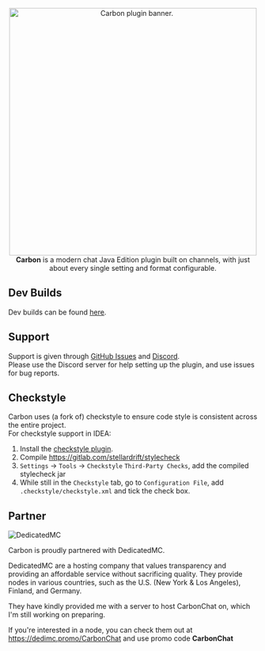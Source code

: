 <p align="center">
    <img src=".github/assets/Carbon_Banner.png" alt="Carbon plugin banner." width="500" height="auto" /><br>
<b>Carbon</b> is a modern chat Java Edition plugin built on channels, with just about every single setting and format configurable.
</p>

## Dev Builds

Dev builds can be found [here](https://jenkins.ocelotpotpie.com:8443/job/Carbon/).

## Support

Support is given through [GitHub Issues](https://github.com/Hexaoxide/Carbon/issues)
and [Discord](https://discord.gg/S8s75Yf).  
Please use the Discord server for help setting up the plugin, and use issues for bug reports.

## Checkstyle

Carbon uses (a fork of) checkstyle to ensure code style is consistent across the entire project.  
For checkstyle support in IDEA:

1. Install the [checkstyle plugin](https://github.com/jshiell/checkstyle-idea).
2. Compile https://gitlab.com/stellardrift/stylecheck
3. `Settings` -> `Tools` -> `Checkstyle` `Third-Party Checks`, add the compiled stylecheck jar
4. While still in the `Checkstyle` tab, go to `Configuration File`, add `.checkstyle/checkstyle.xml` and tick the check
   box.

## Partner

![DedicatedMC](https://i.imgur.com/cbWjWFx.png)

Carbon is proudly partnered with DedicatedMC.

DedicatedMC are a hosting company that values transparency and providing an affordable service without sacrificing
quality. They provide nodes in various countries, such as the U.S. (New York & Los Angeles), Finland, and Germany.

They have kindly provided me with a server to host CarbonChat on, which I'm still working on preparing.

If you're interested in a node, you can check them out at https://dedimc.promo/CarbonChat and use promo code **CarbonChat**
